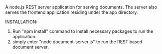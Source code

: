 A node.js REST server application for serving documents. The server also serves the frontend application residing under the app directory.

INSTALLATION:

1. Run "npm install" command to install necessary packages to run the application.
2. simply enter "node document-server.js" to run the REST based document server.
